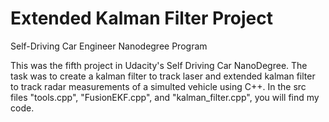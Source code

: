 # Extended Kalman Filter Project 
Self-Driving Car Engineer Nanodegree Program

This was the fifth project in Udacity's Self Driving Car NanoDegree. The task was to create a kalman filter to track laser and extended kalman filter to track radar measurements of a simulted vehicle using C++. In the src files "tools.cpp", "FusionEKF.cpp", and "kalman_filter.cpp", you will find my code. 


